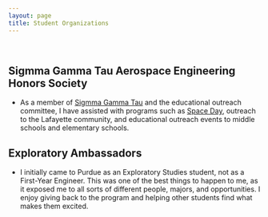 ```yaml
---
layout: page
title: Student Organizations
---
```

&nbsp;
## Sigmma Gamma Tau Aerospace Engineering Honors Society

  * As a member of [Sigmma Gamma Tau](https://engineering.purdue.edu/SGT/) and the educational outreach committee, I have assisted with programs such as [Space Day](https://engineering.purdue.edu/PurdueSpaceDay), outreach to the Lafayette community, and educational outreach events to middle schools and elementary schools.
&nbsp;
## Exploratory Ambassadors

  * I initially came to Purdue as an Exploratory Studies student, not as a First-Year Engineer. This was one of the best things to happen to me, as it exposed me to all sorts of different people, majors, and opportunities. I enjoy giving back to the program and helping other students find what makes them excited.  
